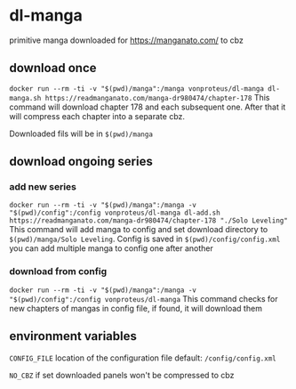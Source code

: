 # dl-manga

primitive manga downloaded for https://manganato.com/ to cbz

## download once

`docker run --rm -ti -v "$(pwd)/manga":/manga vonproteus/dl-manga dl-manga.sh https://readmanganato.com/manga-dr980474/chapter-178` 
This command will download chapter 178 and each subsequent one. After that it will compress each chapter into a separate cbz.

Downloaded fils will be in `$(pwd)/manga`

## download ongoing series 

### add new series

`docker run --rm -ti -v "$(pwd)/manga":/manga -v "$(pwd)/config":/config vonproteus/dl-manga dl-add.sh https://readmanganato.com/manga-dr980474/chapter-178 "./Solo Leveling"`
This command will add manga to config and set download directory to `$(pwd)/manga/Solo Leveling`. Config is saved in `$(pwd)/config/config.xml` you can add multiple manga to config one after another

### download from config

`docker run --rm -ti -v "$(pwd)/manga":/manga -v "$(pwd)/config":/config vonproteus/dl-manga`
This command checks for new chapters of mangas in config file, if found, it will download them 

## environment variables

`CONFIG_FILE` location of the configuration file default: `/config/config.xml`

`NO_CBZ` if set downloaded panels won't be compressed to cbz
